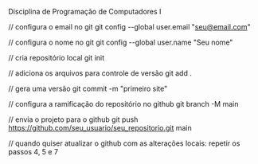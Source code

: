 Disciplina de Programação de Computadores I

// configura o email no git
git config --global user.email "seu@email.com"

// configura o nome no git
git config --global user.name "Seu nome"

// cria repositório local
git init

// adiciona os arquivos para controle de versão
git add .

// gera uma versão
git commit -m "primeiro site"

// configura a ramificação do repositório no github
git branch -M main

// envia o projeto para o github
git push https://github.com/seu_usuario/seu_repositorio.git main

// quando quiser atualizar o github com as alterações locais:
repetir os passos 4, 5 e 7
